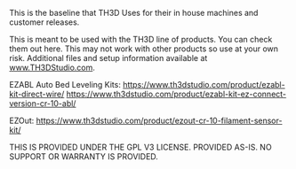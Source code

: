 This is the baseline that TH3D Uses for their in house machines and customer releases.

This is meant to be used with the TH3D line of products. You can check them out here. This may not work with other products so use at your own risk. Additional files and setup information available at www.TH3DStudio.com.

EZABL Auto Bed Leveling Kits:
https://www.th3dstudio.com/product/ezabl-kit-direct-wire/
https://www.th3dstudio.com/product/ezabl-kit-ez-connect-version-cr-10-abl/

EZOut: https://www.th3dstudio.com/product/ezout-cr-10-filament-sensor-kit/

THIS IS PROVIDED UNDER THE GPL V3 LICENSE.
PROVIDED AS-IS. NO SUPPORT OR WARRANTY IS PROVIDED.